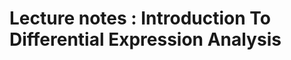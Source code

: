 # Lecture notes : Introduction To Differential Expression Analysis 

<object data="../4.Differential_Expression/lecture_differential_expression.pdf" width="950" height="1000" type='application/pdf'></object>


